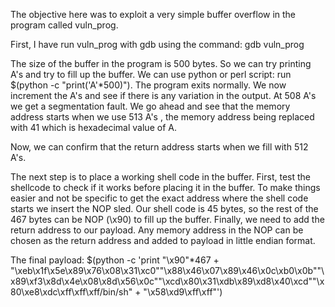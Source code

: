 The objective here was to exploit a very simple buffer overflow in the program called vuln_prog. 

First, I have run vuln_prog with gdb using the command: gdb vuln_prog

The size of the buffer in the program is 500 bytes. So we can try printing A's and try to fill up the buffer. We can use python or perl script: run $(python -c "print('A'*500)"). The program exits normally. We now increment the A's and see if there is any variation in the output. At 508 A's we get a segmentation fault. We go ahead and see that the memory address starts when we use 513 A's , the memory address being replaced with 41 which is hexadecimal value of A.

Now, we can confirm that the return address starts when we fill with 512 A's.

The next step is to place a working shell code in the buffer. First, test the shellcode to check if it works before placing it in the buffer. To make things easier and not be specific to get the exact address where the shell code starts we insert the NOP sled. Our shell code is 45 bytes, so the rest of the 467 bytes can be NOP (\x90) to fill up the buffer. Finally, we need to add the return address to our payload.
Any memory address in the NOP can be chosen as the return address and added to payload in little endian format.

The final payload: $(python -c 'print "\x90"*467 + "\xeb\x1f\x5e\x89\x76\x08\x31\xc0""\x88\x46\x07\x89\x46\x0c\xb0\x0b""\x89\xf3\x8d\x4e\x08\x8d\x56\x0c""\xcd\x80\x31\xdb\x89\xd8\x40\xcd""\x80\xe8\xdc\xff\xff\xff/bin/sh" + "\x58\xd9\xff\xff"')
